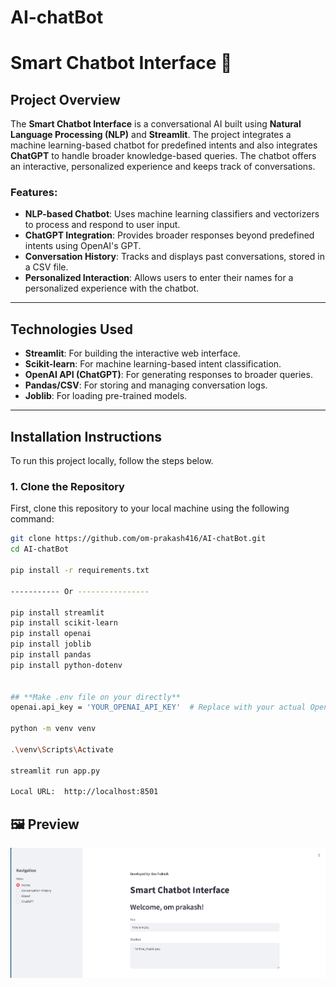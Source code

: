 ﻿# AI-chatBot
# **Smart Chatbot Interface** :robot:

## **Project Overview**

The **Smart Chatbot Interface** is a conversational AI built using **Natural Language Processing (NLP)** and **Streamlit**. The project integrates a machine learning-based chatbot for predefined intents and also integrates **ChatGPT** to handle broader knowledge-based queries. The chatbot offers an interactive, personalized experience and keeps track of conversations.

### **Features:**
- **NLP-based Chatbot**: Uses machine learning classifiers and vectorizers to process and respond to user input.
- **ChatGPT Integration**: Provides broader responses beyond predefined intents using OpenAI's GPT.
- **Conversation History**: Tracks and displays past conversations, stored in a CSV file.
- **Personalized Interaction**: Allows users to enter their names for a personalized experience with the chatbot.

---

## **Technologies Used**

- **Streamlit**: For building the interactive web interface.
- **Scikit-learn**: For machine learning-based intent classification.
- **OpenAI API (ChatGPT)**: For generating responses to broader queries.
- **Pandas/CSV**: For storing and managing conversation logs.
- **Joblib**: For loading pre-trained models.

---

## **Installation Instructions**

To run this project locally, follow the steps below.

### 1. **Clone the Repository**

First, clone this repository to your local machine using the following command:

```bash
git clone https://github.com/om-prakash416/AI-chatBot.git
cd AI-chatBot

pip install -r requirements.txt

----------- Or ----------------

pip install streamlit
pip install scikit-learn
pip install openai
pip install joblib
pip install pandas
pip install python-dotenv


## **Make .env file on your directly**
openai.api_key = 'YOUR_OPENAI_API_KEY'  # Replace with your actual OpenAI API key

python -m venv venv

.\venv\Scripts\Activate

streamlit run app.py

Local URL:  http://localhost:8501
```

## 🖼 Preview

![Chatbot Interface](https://github.com/om-prakash416/AI-chatBot/blob/main/image.png)

